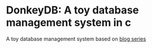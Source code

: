 # DonkeyDB: A toy database management system in c

A toy database management system based on [blog series](https://cstack.github.io/db_tutorial/)